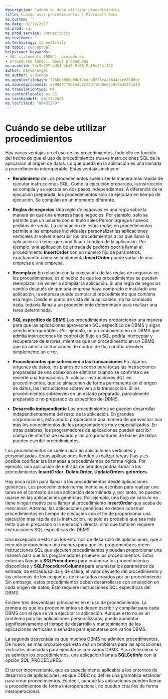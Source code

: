 ```yaml
---
description: Cuándo se debe utilizar procedimientos
title: Cuándo usar procedimientos | Microsoft Docs
ms.custom: ''
ms.date: 01/19/2017
ms.prod: sql
ms.prod_service: connectivity
ms.reviewer: ''
ms.technology: connectivity
ms.topic: conceptual
helpviewer_keywords:
- SQL statements [ODBC], procedures
- procedures [ODBC], about procedures
ms.assetid: 7dc9e327-dd54-4b10-9f66-9ef5c074f122
author: David-Engel
ms.author: v-daenge
ms.openlocfilehash: 7268e8650b0de17edab8776eaaf644ece60100bf
ms.sourcegitcommit: e700497f962e4c2274df16d9e651059b42ff1a10
ms.translationtype: MT
ms.contentlocale: es-ES
ms.lasthandoff: 08/17/2020
ms.locfileid: "88421379"
---
```

# <a name="when-to-use-procedures"></a>Cuándo se debe utilizar procedimientos
Hay varias ventajas en el uso de los procedimientos, todo ello en función del hecho de que el uso de procedimientos mueva instrucciones SQL de la aplicación al origen de datos. Lo que queda en la aplicación es una llamada a procedimiento interoperable. Estas ventajas incluyen:  
  
-   **Rendimiento** de Los procedimientos suelen ser la manera más rápida de ejecutar instrucciones SQL. Como la ejecución preparada, la instrucción se compila y se ejecuta en dos pasos independientes. A diferencia de la ejecución preparada, los procedimientos solo se ejecutan en tiempo de ejecución. Se compilan en un momento diferente.  
  
-   **Reglas de negocios** Una *regla de negocios* es una regla sobre la manera en que una empresa hace negocios. Por ejemplo, solo se permite que un usuario con el título sales Person agregue nuevos pedidos de venta. La colocación de estas reglas en procedimientos permite a las empresas individuales personalizar las aplicaciones verticales al volver a escribir los procedimientos a los que llama la aplicación sin tener que modificar el código de la aplicación. Por ejemplo, una aplicación de entrada de pedidos podría llamar al procedimiento **InsertOrder** con un número fijo de parámetros; exactamente cómo se implementa **InsertOrder** puede variar de una empresa a una empresa.  
  
-   **Reemplazo** En relación con la colocación de las reglas de negocios en los procedimientos, es el hecho de que los procedimientos se pueden reemplazar sin volver a compilar la aplicación. Si una regla de negocios cambia después de que una empresa haya comprado e instalado una aplicación, la empresa puede cambiar el procedimiento que contiene esa regla. Desde el punto de vista de la aplicación, no ha cambiado nada. todavía llama a un procedimiento determinado para realizar una tarea determinada.  
  
-   **SQL específico de DBMS** Los procedimientos proporcionan una manera para que las aplicaciones aprovechen SQL específico de DBMS y sigan siendo interoperables. Por ejemplo, un procedimiento en un DBMS que admita instrucciones de control de flujo en SQL podría interceptar y recuperarse de errores, mientras que un procedimiento en un DBMS que no admita instrucciones de control de flujo podría devolver simplemente un error.  
  
-   **Procedimientos que sobreviven a las transacciones** En algunos orígenes de datos, los planes de acceso para todas las instrucciones preparadas de una conexión se eliminan cuando se confirma o se revierte una transacción. Al colocar instrucciones SQL en procedimientos, que se almacenan de forma permanente en el origen de datos, las instrucciones sobreviven a la transacción. Si los procedimientos sobreviven en un estado preparado, parcialmente preparado o no preparado es específico del DBMS.  
  
-   **Desarrollo independiente** Los procedimientos se pueden desarrollar independientemente del resto de la aplicación. En grandes corporaciones, esto podría proporcionar una manera de aprovechar aún más los conocimientos de los programadores muy especializados. En otras palabras, los programadores de aplicaciones pueden escribir código de interfaz de usuario y los programadores de bases de datos pueden escribir procedimientos.  
  
 Los procedimientos se suelen usar en aplicaciones verticales y personalizadas. Estas aplicaciones tienden a realizar tareas fijas y es posible codificar las llamadas a procedimientos de forma rígida. Por ejemplo, una aplicación de entrada de pedidos podría llamar a los procedimientos **InsertOrder**, **DeleteOrder**, **UpdateOrder**y **getorders**.  
  
 Hay poca razón para llamar a los procedimientos desde aplicaciones genéricas. Los procedimientos normalmente se escriben para realizar una tarea en el contexto de una aplicación determinada y, por tanto, no pueden usarse en las aplicaciones genéricas. Por ejemplo, una hoja de cálculo no tiene ningún motivo para llamar al procedimiento **InsertOrder** que acaba de mencionar. Además, las aplicaciones genéricas no deben construir procedimientos en tiempo de ejecución con el fin de proporcionar una ejecución más rápida de la instrucción. no solo es probable que sea más lento que el preparado o la ejecución directa, sino que también requiere instrucciones SQL específicas del DBMS.  
  
 Una excepción a esto son los entornos de desarrollo de aplicaciones, que a menudo proporcionan una manera para que los programadores creen instrucciones SQL que ejecuten procedimientos y puedan proporcionar una manera para que los programadores prueben los procedimientos. Estos entornos llaman a **SQLProcedures** para enumerar los procedimientos disponibles y **SQLProcedureColumns** para enumerar los parámetros de entrada, de entrada/salida y de salida, el valor devuelto del procedimiento y las columnas de los conjuntos de resultados creados por un procedimiento. Sin embargo, estos procedimientos deben desarrollarse con antelación en cada origen de datos; Esto requiere instrucciones SQL específicas del DBMS.  
  
 Existen tres desventajas principales en el uso de procedimientos. La primera es que los procedimientos se deben escribir y compilar para cada DBMS con el que se va a ejecutar la aplicación. Aunque esto no es un problema para las aplicaciones personalizadas, puede aumentar significativamente el tiempo de desarrollo y mantenimiento de las aplicaciones verticales diseñadas para ejecutarse con varios DBMS.  
  
 La segunda desventaja es que muchos DBMS no admiten procedimientos. De nuevo, es más probable que esto sea un problema para las aplicaciones verticales diseñadas para ejecutarse con varios DBMS. Para determinar si se admiten los procedimientos, una aplicación llama a **SQLGetInfo** con la opción SQL_PROCEDURES.  
  
 El tercer inconveniente, que es especialmente aplicable a los entornos de desarrollo de aplicaciones, es que ODBC no define una gramática estándar para crear procedimientos. Es decir, aunque las aplicaciones pueden llamar a procedimientos de forma interoperacional, no pueden crearlos de forma interoperacional.
